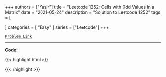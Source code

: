 
+++
authors = ["Yasir"]
title = "Leetcode 1252: Cells with Odd Values in a Matrix"
date = "2021-05-24"
description = "Solution to Leetcode 1252"
tags = [
    
]
categories = [
    "Easy"
]
series = ["Leetcode"]
+++



[`Problem Link`](https://leetcode.com/problems/cells-with-odd-values-in-a-matrix/description/)

---

**Code:**

{{< highlight html >}}

{{< /highlight >}}

